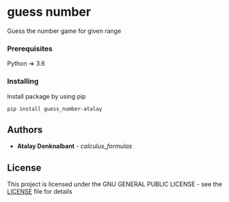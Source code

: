 # guess number

Guess the number game for given range

### Prerequisites

Python => 3.6

### Installing

Install package by using pip

```
pip install guess_number-atalay
```

## Authors

* **Atalay Denknalbant** - *calculus_formulas* 


## License

This project is licensed under the GNU GENERAL PUBLIC LICENSE - see the [LICENSE](LICENSE) file for details